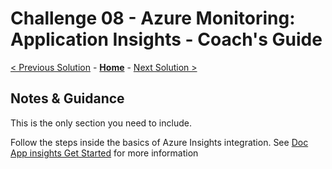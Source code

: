 # Challenge 08 - Azure Monitoring: Application Insights - Coach's Guide

[< Previous Solution](./Solution-07.md) - **[Home](./README.md)** - [Next Solution >](./Solution-09.md)

## Notes & Guidance

This is the only section you need to include.

Follow the steps inside the basics of Azure Insights integration. See [Doc App insights Get Started](https://docs.microsoft.com/en-us/azure/azure-monitor/app/app-insights-overview#get-started) for more information

